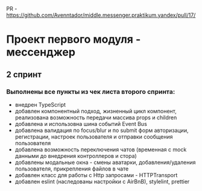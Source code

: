 PR - https://github.com/Avenntador/middle.messenger.praktikum.yandex/pull/17/

# Проект первого модуля - мессенджер

## 2 спринт

### Выполнены все пункты из чек листа второго спринта:
  
  - внедрен TypeScript
  - добавлен компонентный подход, жизненный цикл компонент, реализована возможность передачи массива props и children
  - добавлена и использовна шина событий Event Bus
  - добавлена валидация по focus/blur и по submit форм авторизации, регистрации, настроек пользователя и отправки сообщения пользователя
  - добавлена возможность переключения чатов (временная с mock данными до внедрения контроллеров и стора)
  - добавлены модальные окна - смены аватарки, добавления/удаления пользователя, прикрепления файлов в чате
  - добавлен класс для работы с Http запросами - HTTPTransport
  - добавлен eslint (наследованы настройки с AirBnB), stylelint, prettier
